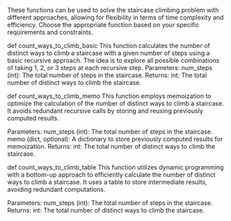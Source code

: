 These functions can be used to solve the staircase climbing problem with different approaches, allowing for flexibility in terms of time complexity and efficiency. Choose the appropriate function based on your specific requirements and constraints.

def count_ways_to_climb_basic
This function calculates the number of distinct ways to climb a staircase with a given number of steps using a basic recursive approach. The idea is to explore all possible combinations of taking 1, 2, or 3 steps at each recursive step.
Parameters:
num_steps (int): The total number of steps in the staircase.
Returns:
int: The total number of distinct ways to climb the staircase.

def count_ways_to_climb_memo
This function employs memoization to optimize the calculation of the number of distinct ways to climb a staircase. It avoids redundant recursive calls by storing and reusing previously computed results.

Parameters:
num_steps (int): The total number of steps in the staircase.
memo (dict, optional): A dictionary to store previously computed results for memoization.
Returns:
int: The total number of distinct ways to climb the staircase.

def count_ways_to_climb_table
This function utilizes dynamic programming with a bottom-up approach to efficiently calculate the number of distinct ways to climb a staircase. It uses a table to store intermediate results, avoiding redundant computations.

Parameters:
num_steps (int): The total number of steps in the staircase.
Returns:
int: The total number of distinct ways to climb the staircase.

